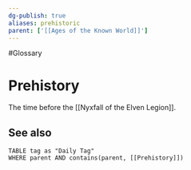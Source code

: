 ```yaml
---
dg-publish: true
aliases: prehistoric
parent: ['[[Ages of the Known World]]']
---
```

#Glossary
# Prehistory

The time before the [[Nyxfall of the Elven Legion]].

## See also
```dataview
TABLE tag as "Daily Tag"
WHERE parent AND contains(parent, [[Prehistory]])
```
